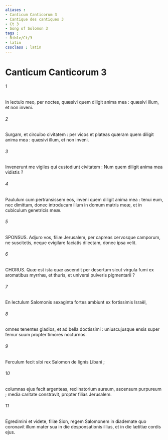 ```yaml
---
aliases : 
- Canticum Canticorum 3
- Cantique des cantiques 3
- Ct 3
- Song of Solomon 3
tags : 
- Bible/Ct/3
- latin
cssclass : latin
---
```


# Canticum Canticorum 3

###### 1
In lectulo meo, per noctes, quæsivi quem diligit anima mea : quæsivi illum, et non inveni.
###### 2
Surgam, et circuibo civitatem : per vicos et plateas quæram quem diligit anima mea : quæsivi illum, et non inveni.
###### 3
Invenerunt me vigiles qui custodiunt civitatem : Num quem diligit anima mea vidistis ?
###### 4
Paululum cum pertransissem eos, inveni quem diligit anima mea : tenui eum, nec dimittam, donec introducam illum in domum matris meæ, et in cubiculum genetricis meæ.
###### 5
SPONSUS. Adjuro vos, filiæ Jerusalem, per capreas cervosque camporum, ne suscitetis, neque evigilare faciatis dilectam, donec ipsa velit.
###### 6
CHORUS. Quæ est ista quæ ascendit per desertum sicut virgula fumi ex aromatibus myrrhæ, et thuris, et universi pulveris pigmentarii ?
###### 7
En lectulum Salomonis sexaginta fortes ambiunt ex fortissimis Israël,
###### 8
omnes tenentes gladios, et ad bella doctissimi : uniuscujusque ensis super femur suum propter timores nocturnos.
###### 9
Ferculum fecit sibi rex Salomon de lignis Libani ;
###### 10
columnas ejus fecit argenteas, reclinatorium aureum, ascensum purpureum ; media caritate constravit, propter filias Jerusalem.
###### 11
Egredimini et videte, filiæ Sion, regem Salomonem in diademate quo coronavit illum mater sua in die desponsationis illius, et in die lætitiæ cordis ejus.
